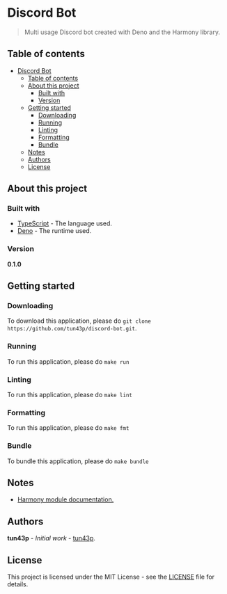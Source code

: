 # Discord Bot

> Multi usage Discord bot created with Deno and the Harmony library.

## Table of contents

- [Discord Bot](#discord-bot)
  - [Table of contents](#table-of-contents)
  - [About this project](#about-this-project)
    - [Built with](#built-with)
    - [Version](#version)
  - [Getting started](#getting-started)
    - [Downloading](#downloading)
    - [Running](#running)
    - [Linting](#linting)
    - [Formatting](#formatting)
    - [Bundle](#bundle)
  - [Notes](#notes)
  - [Authors](#authors)
  - [License](#license)

## About this project

### Built with

- [TypeScript](https://www.typescriptlang.org/) - The language used.
- [Deno](https://deno.land/) - The runtime used.

### Version

**0.1.0**

## Getting started

### Downloading

To download this application, please do `git clone https://github.com/tun43p/discord-bot.git`.

### Running

To run this application, please do `make run`

### Linting

To run this application, please do `make lint`

### Formatting

To run this application, please do `make fmt`

### Bundle

To bundle this application, please do `make bundle`

## Notes

- [Harmony module documentation.](https://doc.deno.land/https://deno.land/x/harmony/mod.ts)

## Authors

**tun43p** - _Initial work_ - [tun43p](https://github.com/tun43p).

## License

This project is licensed under the MIT License - see the [LICENSE](LICENSE) file for details.
